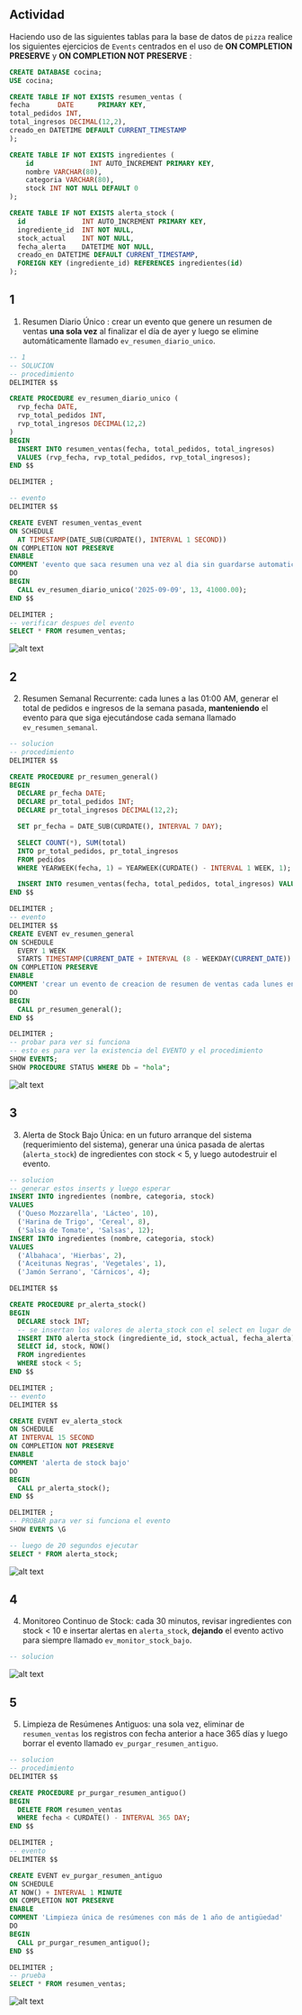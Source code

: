 ## Actividad

Haciendo uso de las siguientes tablas para la base de datos de `pizza` realice los siguientes ejercicios de `Events`  centrados en el uso de **ON COMPLETION PRESERVE** y **ON COMPLETION NOT PRESERVE** :

```sql
CREATE DATABASE cocina;
USE cocina;

CREATE TABLE IF NOT EXISTS resumen_ventas (
fecha       DATE      PRIMARY KEY,
total_pedidos INT,
total_ingresos DECIMAL(12,2),
creado_en DATETIME DEFAULT CURRENT_TIMESTAMP
);

CREATE TABLE IF NOT EXISTS ingredientes (
    id              INT AUTO_INCREMENT PRIMARY KEY,
    nombre VARCHAR(80),
    categoria VARCHAR(80),
    stock INT NOT NULL DEFAULT 0
);

CREATE TABLE IF NOT EXISTS alerta_stock (
  id              INT AUTO_INCREMENT PRIMARY KEY,
  ingrediente_id  INT NOT NULL,
  stock_actual    INT NOT NULL,
  fecha_alerta    DATETIME NOT NULL,
  creado_en DATETIME DEFAULT CURRENT_TIMESTAMP,
  FOREIGN KEY (ingrediente_id) REFERENCES ingredientes(id)
);
```

## 1
1. Resumen Diario Único : crear un evento que genere un resumen de ventas **una sola vez** al finalizar el día de ayer y luego se elimine automáticamente llamado `ev_resumen_diario_unico`.
```sql
-- 1
-- SOLUCION 
-- procedimiento
DELIMITER $$

CREATE PROCEDURE ev_resumen_diario_unico (
  rvp_fecha DATE,
  rvp_total_pedidos INT,
  rvp_total_ingresos DECIMAL(12,2)
) 
BEGIN
  INSERT INTO resumen_ventas(fecha, total_pedidos, total_ingresos) 
  VALUES (rvp_fecha, rvp_total_pedidos, rvp_total_ingresos);
END $$

DELIMITER ;

-- evento
DELIMITER $$

CREATE EVENT resumen_ventas_event 
ON SCHEDULE  
  AT TIMESTAMP(DATE_SUB(CURDATE(), INTERVAL 1 SECOND))
ON COMPLETION NOT PRESERVE 
ENABLE 
COMMENT 'evento que saca resumen una vez al dia sin guardarse automaticamente'
DO
BEGIN 
  CALL ev_resumen_diario_unico('2025-09-09', 13, 41000.00);
END $$

DELIMITER ;
-- verificar despues del evento 
SELECT * FROM resumen_ventas;
```
![alt text](image.png)


## 2
2. Resumen Semanal Recurrente: cada lunes a las 01:00 AM, generar el total de pedidos e ingresos de la semana pasada, **manteniendo** el evento para que siga ejecutándose cada semana llamado `ev_resumen_semanal`.
```sql
-- solucion
-- procedimiento
DELIMITER $$

CREATE PROCEDURE pr_resumen_general()
BEGIN
  DECLARE pr_fecha DATE;
  DECLARE pr_total_pedidos INT;
  DECLARE pr_total_ingresos DECIMAL(12,2);

  SET pr_fecha = DATE_SUB(CURDATE(), INTERVAL 7 DAY);

  SELECT COUNT(*), SUM(total)
  INTO pr_total_pedidos, pr_total_ingresos
  FROM pedidos
  WHERE YEARWEEK(fecha, 1) = YEARWEEK(CURDATE() - INTERVAL 1 WEEK, 1);

  INSERT INTO resumen_ventas(fecha, total_pedidos, total_ingresos) VALUES (pr_fecha, pr_total_pedidos, pr_total_ingresos);
END $$

DELIMITER ;
-- evento
DELIMITER $$
CREATE EVENT ev_resumen_general
ON SCHEDULE 
  EVERY 1 WEEK 
  STARTS TIMESTAMP(CURRENT_DATE + INTERVAL (8 - WEEKDAY(CURRENT_DATE)) DAY + INTERVAL 1 HOUR)
ON COMPLETION PRESERVE
ENABLE
COMMENT 'crear un evento de creacion de resumen de ventas cada lunes en la mañana'
DO 
BEGIN 
  CALL pr_resumen_general();
END $$

DELIMITER ; 
-- probar para ver si funciona 
-- esto es para ver la existencia del EVENTO y el procedimiento
SHOW EVENTS;
SHOW PROCEDURE STATUS WHERE Db = "hola";
```
![alt text](image-1.png)
## 3
3. Alerta de Stock Bajo Única: en un futuro arranque del sistema (requerimiento del sistema), generar una única pasada de alertas (`alerta_stock`) de ingredientes con stock < 5, y luego autodestruir el evento.
```sql
-- solucion
-- generar estos inserts y luego esperar
INSERT INTO ingredientes (nombre, categoria, stock)
VALUES 
  ('Queso Mozzarella', 'Lácteo', 10),
  ('Harina de Trigo', 'Cereal', 8),
  ('Salsa de Tomate', 'Salsas', 12);
INSERT INTO ingredientes (nombre, categoria, stock)
VALUES 
  ('Albahaca', 'Hierbas', 2),
  ('Aceitunas Negras', 'Vegetales', 1),
  ('Jamón Serrano', 'Cárnicos', 4);

DELIMITER $$

CREATE PROCEDURE pr_alerta_stock()
BEGIN 
  DECLARE stock INT;
  -- se insertan los valores de alerta_stock con el select en lugar de VALUES  
  INSERT INTO alerta_stock (ingrediente_id, stock_actual, fecha_alerta)
  SELECT id, stock, NOW()
  FROM ingredientes
  WHERE stock < 5;
END $$

DELIMITER ;
-- evento
DELIMITER $$

CREATE EVENT ev_alerta_stock
ON SCHEDULE
AT INTERVAL 15 SECOND
ON COMPLETION NOT PRESERVE
ENABLE
COMMENT 'alerta de stock bajo'
DO 
BEGIN
  CALL pr_alerta_stock();
END $$

DELIMITER ;
-- PROBAR para ver si funciona el evento
SHOW EVENTS \G

-- luego de 20 segundos ejecutar 
SELECT * FROM alerta_stock;
```
![alt text](image-3.png)

## 4 
4. Monitoreo Continuo de Stock: cada 30 minutos, revisar ingredientes con stock < 10 e insertar alertas en `alerta_stock`, **dejando** el evento activo para siempre llamado `ev_monitor_stock_bajo`.
```sql
-- solucion
```
![alt text](image-2.png)
## 5
5. Limpieza de Resúmenes Antiguos: una sola vez, eliminar de `resumen_ventas` los registros con fecha anterior a hace 365 días y luego borrar el evento llamado `ev_purgar_resumen_antiguo`.
```sql
-- solucion
-- procedimiento
DELIMITER $$

CREATE PROCEDURE pr_purgar_resumen_antiguo()
BEGIN 
  DELETE FROM resumen_ventas
  WHERE fecha < CURDATE() - INTERVAL 365 DAY;
END $$

DELIMITER ;
-- evento 
DELIMITER $$

CREATE EVENT ev_purgar_resumen_antiguo
ON SCHEDULE
AT NOW() + INTERVAL 1 MINUTE
ON COMPLETION NOT PRESERVE
ENABLE
COMMENT 'Limpieza única de resúmenes con más de 1 año de antigüedad'
DO 
BEGIN
  CALL pr_purgar_resumen_antiguo();
END $$

DELIMITER ;
-- prueba
SELECT * FROM resumen_ventas;
```
![alt text](image-4.png)